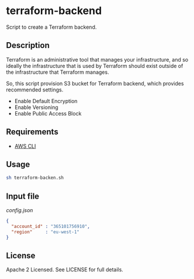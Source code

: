 # terraform-backend

Script to create a Terraform backend.

## Description

Terraform is an administrative tool that manages your infrastructure,
and so ideally the infrastructure that is used by Terraform should exist
outside of the infrastructure that Terraform manages.

So, this script provision S3 bucket for Terraform backend, which provides recommended settings.

- Enable Default Encryption
- Enable Versioning
- Enable Public Access Block

## Requirements

- [AWS CLI](https://docs.aws.amazon.com/cli/latest/userguide/cli-chap-welcome.html)

## Usage

```sh
sh terraform-backen.sh
```

## Input file

*config.json*
```json
{
  "account_id" : "365101756910",
  "region"     : "eu-west-1"
}
```

## License

Apache 2 Licensed. See LICENSE for full details.